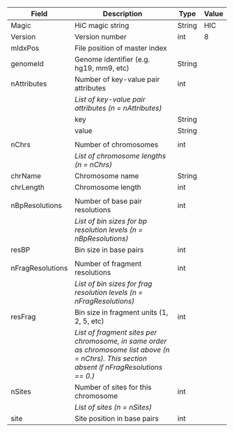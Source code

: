 |Field | Description |	Type | Value |
|------|------------|------|-------|
|Magic|HiC magic string|String|HIC|
|Version|Version number|int|8|
|mIdxPos|File position of master index|||
|genomeId|	Genome identifier (e.g. hg19, mm9, etc)|	String||	
|nAttributes	|Number of key-value pair attributes|	int||	
||*List of key-value pair attributes (n = nAttributes)*||
||key	|	String	||
||value|		String||	
|||||
|nChrs|	Number of chromosomes|int||		
||*List of chromosome lengths (n = nChrs)*||
|chrName	|Chromosome name	|String||	
|chrLength|	Chromosome length |	int	||
|||||
|nBpResolutions	|Number of base pair resolutions|	int||	
||*List of bin sizes for bp resolution levels (n = nBpResolutions)*||
|resBP	|Bin size in base pairs	|int||	
|||||
|nFragResolutions	|Number of fragment resolutions	|int||	
||*List of bin sizes for frag resolution levels (n = nFragResolutions)*||
|resFrag	|Bin size in fragment units (1, 2, 5, etc)|	int||	
||*List of fragment sites per chromosome, in same order as chromosome list above (n = nChrs).  This section absent if nFragResolutions == 0.)*||
|nSites|	Number of sites for this chromosome|	int||	
||*List of sites (n = nSites)*||
|site|	Site position in base pairs|	int||	
